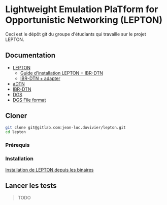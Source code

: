 # Lightweight Emulation PlaTform for Opportunistic Networking (LEPTON)

Ceci est le dépôt git du groupe d'étudiants qui travaille sur le projet LEPTON.

## Documentation

- [LEPTON](https://casa-irisa.univ-ubs.fr/lepton/doc/)
  - [Guide d'installation LEPTON + IBR-DTN](https://casa-irisa.univ-ubs.fr/lepton/doc/howtos/lepton_with_ibrdtn.html)
  - [IBR-DTN + adapter](http://casa-irisa.univ-ubs.fr/download/ibrdtn-for-lepton.zip)
- [aDTN](https://github.com/SeNDA-UAB/aDTN-platform)
- [IBR-DTN](https://github.com/ibrdtn/ibrdtn)
- [DGS](http://graphstream-project.org)
- [DGS File format](http://graphstream-project.org/doc/Advanced-Concepts/The-DGS-File-Format/)

## Cloner

```bash
git clone git@gitlab.com:jean-luc.duvivier/lepton.git
cd lepton
```

### Prérequis

### Installation

[Installation de LEPTON depuis les binaires](https://casa-irisa.univ-ubs.fr/lepton/doc/lepton_installation.html)

## Lancer les tests

> TODO